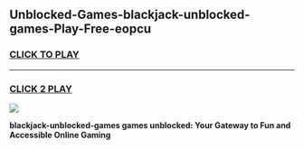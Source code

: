 
## Unblocked-Games-blackjack-unblocked-games-Play-Free-eopcu
<h3>
<a href="https://premium76.site?title=blackjack-unblocked-games&ref=10A">CLICK TO PLAY</a></h3>
<hr>

<h3>
<a href="https://premium76.site?title=blackjack-unblocked-games&ref=10A">CLICK 2 PLAY</a>
  
</h3>

<a href="https://premium76.site?title=blackjack-unblocked-games&ref=10A"><img src="https://clearcache.store/games.png"></a>


**blackjack-unblocked-games games unblocked: Your Gateway to Fun and Accessible Online Gaming**
